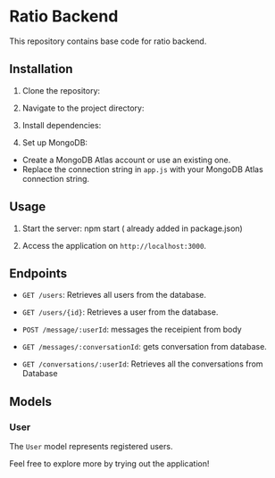 # Ratio Backend

This repository contains base code for ratio backend.

## Installation

1. Clone the repository:


2. Navigate to the project directory:


3. Install dependencies:


4. Set up MongoDB:
- Create a MongoDB Atlas account or use an existing one.
- Replace the connection string in `app.js` with your MongoDB Atlas connection string.

## Usage

1. Start the server: npm start ( already added in package.json)


2. Access the application on `http://localhost:3000`.

## Endpoints

- `GET /users`: Retrieves all users from the database.
- `GET /users/{id}`: Retrieves a user from the database.


- `POST /message/:userId`: messages the receipient from body
- `GET /messages/:conversationId`: gets conversation from database.
- `GET /conversations/:userId`: Retrieves all the conversations from Database

## Models


### User

The `User` model represents registered users.


Feel free to explore more by trying out the application!
